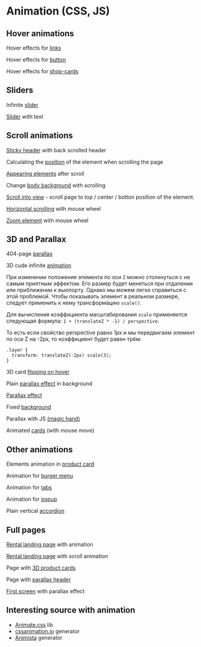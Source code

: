 # Animation (CSS, JS)

## Hover animations

Hover effects for [links](https://norzserge.github.io/animation/links/index.html)

Hover effects for [button](https://norzserge.github.io/animation/buttons/index.html) 

Hover effects for [shop-cards](https://norzserge.github.io/animation/shop-cards/index.html)

## Sliders

Infinite [slider](https://norzserge.github.io/animation/infinite-slider/index.html)

[Slider](https://norzserge.github.io/animation/slider-with-text/index.html) with text

## Scroll animations

[Sticky header](https://norzserge.github.io/animation/sticky-header/index.html)
 with back scrolled header 

Calculating the [position](https://norzserge.github.io/animation/check-box-status-after-scroll/index.html) of the element when scrolling the page

[Appearing elements](https://norzserge.github.io/animation/appear-elements-after-scroll/index.html) after scroll

Change [body background](https://norzserge.github.io/animation/change-bg-with-scroll/index.html) with scrolling

[Scroll into view](https://norzserge.github.io/animation/scroll-into-view/index.html) - scroll page to top / center / botton position of the element.

[Horizontal scrolling](https://norzserge.github.io/animation/horizontal-scrolling-with-wheel/index.html) with mouse wheel

[Zoom element](https://norzserge.github.io/animation/zoom-with-wheel/index.html) with mouse wheel

## 3D and Parallax

404-page [parallax](https://norzserge.github.io/animation/404-parallax/index.html)

3D cude infinite [animation](https://norzserge.github.io/animation/3D-cude/index.html)

При изменении положения элемента по оси `Z` можно столкнуться с не самым приятным эффектом. Его размер будет меняться при отдалении или приближении к вьюпорту. Однако мы можем легко справиться с этой проблемой. Чтобы показывать элемент в реальном размере, следует применить к нему трансформацию `scale()`.

Для вычисления коэффициента масштабирования `scale` применяется следующая формула: `1 + (translateZ * -1) / perspective`.

То есть если свойство perspective равно 1px и мы передвигаем элемент по оси Z на -2px, то коэффициент будет равен трём:
```
.layer {
  transform: translateZ(-2px) scale(3);
}
```
3D card [flipping on hover](https://norzserge.github.io/animation/backflip-3d-hover-card/index.html)

Plain [parallax effect](https://norzserge.github.io/animation/plain-parallax/index.html) in background

[Parallax effect](https://norzserge.github.io/animation/parallax/index.html)

Fixed [background](https://norzserge.github.io/animation/fixed-bg/index.html)

Parallax with JS [(magic hand)](https://norzserge.github.io/animation/magic-hand/index.html)

Animated [cards](https://norzserge.github.io/animation/animated-cards/index.html) (with mouse move)

## Other animations

Elements animation in [product card](https://norzserge.github.io/animation/product-card/index.html)

Animation for [burger menu](https://norzserge.github.io/animation/burger-menu/index.html)

Animation for [tabs](https://norzserge.github.io/animation/tabs/index.html)

Animation for [popup](https://norzserge.github.io/animation/popup/index.html)

Plain vertical [accordion](https://norzserge.github.io/animation/accordion/index.html)

## Full pages
[Rental landing page](https://norzserge.github.io/animation/rental-page-with-animations/index.html) with animation

[Rental landing page](https://norzserge.github.io/animation/rental-page-with-scroll-animations/index.html) with scroll animation

Page with [3D product cards](https://norzserge.github.io/animation/3D-cards/index.html)

Page with [parallax header](https://norzserge.github.io/animation/parallax-page/index.html)

[First screen](https://norzserge.github.io/animation/first-screen-parallax/index.html) with parallax effect

## Interesting source with animation

- [Animate.css](https://animate.style/) lib
- [cssanimation.io](https://cssanimation.io) generator
- [Animista](https://animista.net) generator
